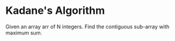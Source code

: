 # Kadane's Algorithm
Given an array arr of N integers. Find the contiguous sub-array with maximum sum.

